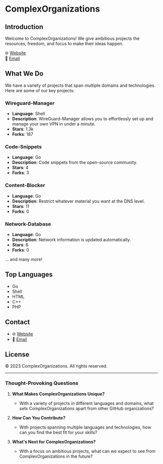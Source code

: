# ComplexOrganizations

## Introduction

Welcome to ComplexOrganizations! We give ambitious projects the resources, freedom, and focus to make their ideas happen. 

🌐 [Website](https://www.complexorganizations.com)  
📧 [Email](mailto:support@complexorganizations.com)

## What We Do

We have a variety of projects that span multiple domains and technologies. Here are some of our key projects:

### Wireguard-Manager

- **Language**: Shell
- **Description**: WireGuard-Manager allows you to effortlessly set up and manage your own VPN in under a minute.
- **Stars**: 1.3k
- **Forks**: 187

### Code-Snippets

- **Language**: Go
- **Description**: Code snippets from the open-source community.
- **Stars**: 4
- **Forks**: 3

### Content-Blocker

- **Language**: Go
- **Description**: Restrict whatever material you want at the DNS level.
- **Stars**: 11
- **Forks**: 0

### Network-Database

- **Language**: Go
- **Description**: Network information is updated automatically.
- **Stars**: 6
- **Forks**: 0

... and many more!

## Top Languages

- Go
- Shell
- HTML
- C++
- PHP

## Contact

- 🌐 [Website](https://www.complexorganizations.com)
- 📧 [Email](mailto:support@complexorganizations.com)

## License

© 2023 ComplexOrganizations. All rights reserved.

---

### Thought-Provoking Questions

1. **What Makes ComplexOrganizations Unique?**
   - With a variety of projects in different languages and domains, what sets ComplexOrganizations apart from other GitHub organizations?

2. **How Can You Contribute?**
   - With projects spanning multiple languages and technologies, how can you find the best fit for your skills?

3. **What's Next for ComplexOrganizations?**
   - With a focus on ambitious projects, what can we expect to see from ComplexOrganizations in the future?
